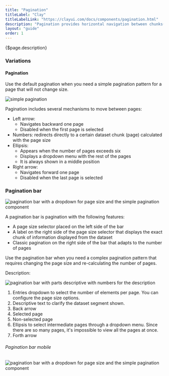 ```yaml
---
title: "Pagination"
titleLabel: "Clay"
titleLabelLink: "https://clayui.com/docs/components/pagination.html"
description: "Pagination provides horizontal navigation between chunks(pages) of a dataset."
layout: "guide"
order: 1
---
```


<div class="page-description">{$page.description}</div>

### Variations

#### Pagination

Use the default pagination when you need a simple pagination pattern for a page that will not change size.

![simple pagination](../../../images/Pagination.jpg)

Pagination includes several mechanisms to move between pages:
* Left arrow:
    * Navigates backward one page
    * Disabled when the first page is selected
* Numbers: redirects directly to a certain dataset chunk (page) calculated with the page size
* Ellipsis:
    * Appears when the number of pages exceeds six
    * Displays a dropdown menu with the rest of the pages
    * It is always shown in a middle position
 * Right arrow:
    * Navigates forward one page
    * Disabled when the last page is selected

### Pagination bar

![pagination bar with a dropdown for page size and the simple pagination component](../../../images/PaginationBar.jpg)

A pagination bar is pagination with the following features: 
* A page size selector placed on the left side of the bar
* A label on the right side of the page size selector that displays the exact chunk of information displayed from the dataset
* Classic pagination on the right side of the bar that adapts to the number of pages

Use the pagination bar when you need a complex pagination pattern that requires changing the page size and re-calculating the number of pages. 

Description:

![pagination bar with parts descriptive with numbers for the description](../../../images/PaginationBarParts.jpg)

1. Entries dropdown to select the number of elements per page. You can configure the page size options.
2. Descriptive text to clarify the dataset segment shown.
3. Back arrow
4. Selected page
5. Non-selected page
6. Ellipsis to select intermediate pages through a dropdown menu. Since there are so many pages, it's impossible to view all the pages at once.
7. Forth arrow

###### Pagination bar mobile

![pagination bar with a dropdown for page size and the simple pagination component](../../../images/PaginationBarMobile.jpg)
